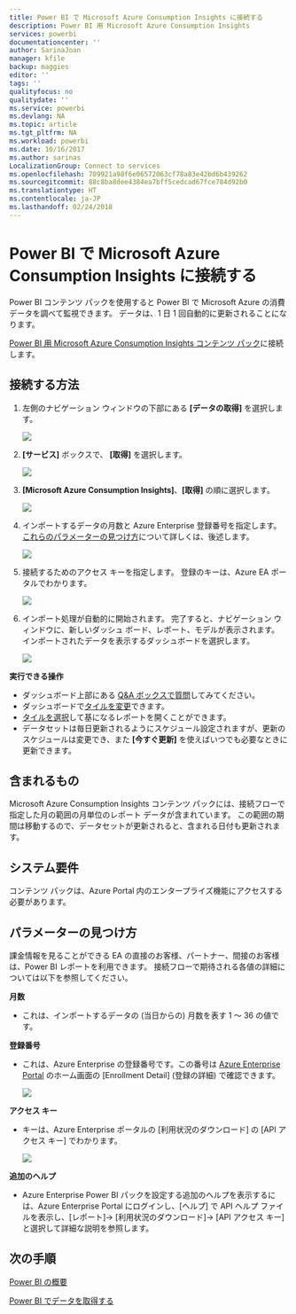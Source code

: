 ```yaml
---
title: Power BI で Microsoft Azure Consumption Insights に接続する
description: Power BI 用 Microsoft Azure Consumption Insights
services: powerbi
documentationcenter: ''
author: SarinaJoan
manager: kfile
backup: maggies
editor: ''
tags: ''
qualityfocus: no
qualitydate: ''
ms.service: powerbi
ms.devlang: NA
ms.topic: article
ms.tgt_pltfrm: NA
ms.workload: powerbi
ms.date: 10/16/2017
ms.author: sarinas
LocalizationGroup: Connect to services
ms.openlocfilehash: 709921a98f6e06572063cf78a83e42bd6b439262
ms.sourcegitcommit: 88c8ba8dee4384ea7bff5cedcad67fce784d92b0
ms.translationtype: HT
ms.contentlocale: ja-JP
ms.lasthandoff: 02/24/2018
---
```

# <a name="connect-to-microsoft-azure-consumption-insights-with-power-bi"></a>Power BI で Microsoft Azure Consumption Insights に接続する
Power BI コンテンツ パックを使用すると Power BI で Microsoft Azure の消費データを調べて監視できます。 データは、1 日 1 回自動的に更新されることになります。

[Power BI 用 Microsoft Azure Consumption Insights コンテンツ パック](https://app.powerbi.com/getdata/services/azureconsumption)に接続します。

## <a name="how-to-connect"></a>接続する方法
1. 左側のナビゲーション ウィンドウの下部にある **[データの取得]** を選択します。
   
    ![](media/service-connect-to-azure-consumption-insights/getdata.png)
2. **[サービス]** ボックスで、 **[取得]** を選択します。
   
   ![](media/service-connect-to-azure-consumption-insights/services.png)
3. **[Microsoft Azure Consumption Insights]**、**[取得]** の順に選択します。 
   
   ![](media/service-connect-to-azure-consumption-insights/mazureconsumption.png)
4. インポートするデータの月数と Azure Enterprise 登録番号を指定します。 [これらのパラメーターの見つけ方](#FindingParams)について詳しくは、後述します。
   
    ![](media/service-connect-to-azure-consumption-insights/azureconsumptionparams.png)
5. 接続するためのアクセス キーを指定します。 登録のキーは、Azure EA ポータルでわかります。 
   
    ![](media/service-connect-to-azure-consumption-insights/msazureconsumptioncreds.png)
6. インポート処理が自動的に開始されます。 完了すると、ナビゲーション ウィンドウに、新しいダッシュ ボード、レポート、モデルが表示されます。 インポートされたデータを表示するダッシュボードを選択します。
   
   ![](media/service-connect-to-azure-consumption-insights/msazureconsumptiondashboard.png)

**実行できる操作**

* ダッシュボード上部にある [Q&A ボックスで質問](power-bi-q-and-a.md)してみてください。
* ダッシュボードで[タイルを変更](service-dashboard-edit-tile.md)できます。
* [タイルを選択](service-dashboard-tiles.md)して基になるレポートを開くことができます。
* データセットは毎日更新されるようにスケジュール設定されますが、更新のスケジュールは変更でき、また **[今すぐ更新]** を使えばいつでも必要なときに更新できます。

## <a name="whats-included"></a>含まれるもの
Microsoft Azure Consumption Insights コンテンツ パックには、接続フローで指定した月の範囲の月単位のレポート データが含まれています。 この範囲の期間は移動するので、データセットが更新されると、含まれる日付も更新されます。

## <a name="system-requirements"></a>システム要件
コンテンツ パックは、Azure Portal 内のエンタープライズ機能にアクセスする必要があります。 

<a name="FindingParams"></a>

## <a name="finding-parameters"></a>パラメーターの見つけ方
課金情報を見ることができる EA の直接のお客様、パートナー、間接のお客様は、Power BI レポートを利用できます。 接続フローで期待される各値の詳細については以下を参照してください。

**月数**

* これは、インポートするデータの (当日からの) 月数を表す 1 ～ 36 の値です。

**登録番号**

* これは、Azure Enterprise の登録番号です。この番号は [Azure Enterprise Portal](https://ea.azure.com/) のホーム画面の \[Enrollment Detail] \(登録の詳細) で確認できます。
  
    ![](media/service-connect-to-azure-consumption-insights/params2.png)

**アクセス キー**

* キーは、Azure Enterprise ポータルの [利用状況のダウンロード] の [API アクセス キー] でわかります。
  
    ![](media/service-connect-to-azure-consumption-insights/creds2.png)

**追加のヘルプ**

* Azure Enterprise Power BI パックを設定する追加のヘルプを表示するには、Azure Enterprise Portal にログインし、[ヘルプ] で API ヘルプ ファイルを表示し、[レポート]-> [利用状況のダウンロード]-> [API アクセス キー] と選択して詳細な説明を参照します。 

## <a name="next-steps"></a>次の手順
[Power BI の概要](service-get-started.md)

[Power BI でデータを取得する](service-get-data.md)

